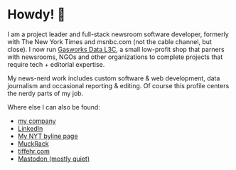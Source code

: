 # Howdy! 🤘

I am a project leader and full-stack newsroom software developer, formerly with The New York Times and msnbc.com (not the cable channel, but close). I now run [Gasworks Data L3C](https://gasworksdata.com/), a small low-profit shop that parners with newsrooms, NGOs and other organizations to complete projects that require tech + editorial expertise.

My news-nerd work includes custom software & web development, data journalism and occasional reporting & editing. Of course this profile centers the nerdy parts of my job.

Where else I can also be found:
- [my company](https://gasworksdata.com/)
- [LinkedIn](https://www.linkedin.com/in/tiff-fehr/)
- [My NYT byline page](https://www.nytimes.com/by/tiff-fehr)
- [MuckRack](https://muckrack.com/tiffehr)
- [tiffehr.com](https://www.tiffehr.com)
- [Mastodon (mostly quiet)](https://journa.host/@tiffehr)
